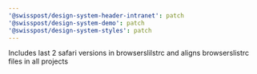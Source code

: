 ```yaml
---
'@swisspost/design-system-header-intranet': patch
'@swisspost/design-system-demo': patch
'@swisspost/design-system-styles': patch
---
```


Includes last 2 safari versions in browserslilstrc and aligns browserslistrc files in all projects
